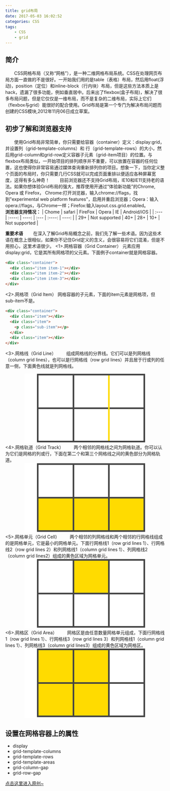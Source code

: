 ```yaml
---
title: grid布局
date: 2017-05-03 16:02:52
categories: CSS
tags:
    - CSS
    - grid
---
```

## 简介
&emsp;&emsp;CSS网格布局（又称“网格”），是一种二维网格布局系统。CSS在处理网页布局方面一直做的不是很好。一开始我们用的是table（表格）布局，然后用float(浮动)，position（定位）和inline-block（行内块）布局，但是这些方法本质上是hack，遗漏了很多功能，例如垂直居中。后来出了flexbox(盒子布局)，解决了很多布局问题，但是它仅仅是一维布局，而不是复杂的二维布局，实际上它们（flexbox与grid）能很好的配合使用。Grid布局是第一个专门为解决布局问题而创建的CSS模块,2012年11月06日成立草案。
<!--more-->

## 初步了解和浏览器支持
&emsp;&emsp;使用Grid布局非常简单，你只需要给容器（container）定义：display:grid，并设置列（grid-template-columns）和 行（grid-template-rows）的大小，然后用grid-column和grid-row定义容器子元素（grid-item项目）的位置。与flexbox布局类似，一开始项目的排列顺序并不重要，可以放置在容器的任何位置，这也使得你非常容易通过媒体查询重新排列你的项目。想象一下，当你定义整个页面的布局时，你只需要几行CSS就可以完成页面重排以便适应各种屏幕宽度，这得有多么神奇！
&emsp;&emsp;目前浏览器还不支持Grid布局，IE10和IE11支持老的语法。如果你想体验Grid布局的强大，推荐使用开通过“体验新功能”的Chrome, Opera 或 Firefox， Chrome:打开浏览器，输入chrome://flags，找到"experimental web platform features"，启用并重启浏览器；Opera：输入opera://flags，与Chrome一样；Firefox:输入layout.css.grid.enabled。   
**浏览器支持情况：**
| Chome | safari | FireFox | Opera | IE | Android/iOS |
| :--- | :----: | ----: | :--- | :----: | ----: |
| 29+ | Not supported | 40+ | 28+  | 10+ | Not supported |

**重要术语**
&emsp;&emsp;在深入了解Grid布局概念之前，我们先了解一些术语。因为这些术语在概念上很相似，如果你不记住Grid定义的含义，会很容易将它们混淆，但是不用担心，这里术语很少。
<1>.网格容器（Grid Container）
元素应用display:grid，它是其所有网格项的父元素。下面例子container就是网格容器。
```html
<div class="container">
  <div class="item item-1"></div>
  <div class="item item-2"></div>
  <div class="item item-3"></div>
</div>
```
<2>.网格项（Grid Item）
网格容器的子元素，下面的item元素是网格项，但sub-item不是。
```html
<div class="container">
  <div class="item"></div> 
  <div class="item">
    <p class="sub-item"></p>
  </div>
  <div class="item"></div>
</div>
```
<3>.网格线（Grid Line）
&emsp;&emsp;组成网格线的分界线。它们可以是列网格线（column grid lines），也可以是行网格线（row grid lines）并且居于行或列的任意一侧，下面黄色线就是列网格线。
<div align="center">
    <img src="/images/gridlines.png" alt="grid line" title="grid line">
</div>
<4>.网格轨道（Grid Track）
&emsp;&emsp;两个相邻的网格线之间为网格轨道。你可以认为它们是网格的列或行，下面在第二个和第三个网格线之间的黄色部分为网格轨道。
<div align="center">
    <img src="/images/gridtrack.png" alt="grid track" title="grid track">
</div>
<5>.网格单元（Grid Cell）
&emsp;&emsp;两个相邻的列网格线和两个相邻的行网格线组成的是网格单元，它是最小的网格单元。下面行网格线1（row grid lines 1）、行网格线2（row grid lines 2）和列网格线1（column grid lines 1）、列网格线2（column grid lines2）组成的黄色区域为网格单元。
<div align="center">
    <img src="/images/gridcell.png" alt="grid cell" title="grid cell">
</div>
<6>.网格区（Grid Area）
&emsp;&emsp;网格区是由任意数量网格单元组成，下面行网格线1（row grid lines 1）、行网格线3（row grid lines 3）和列网格线1（column grid lines 1）、列网格线3（column grid lines3）组成的黄色区域为网格区。
<div align="center">
    <img src="/images/gridarea.png" alt="grid area" title="grid area">
</div>

## 设置在网格容器上的属性
+ display
+ grid-template-columns
+ grid-template-rows
+ grid-template-areas
+ grid-column-gap
+ grid-row-gap















[点击这里进入原创~](http://www.jianshu.com/p/d183265a8dad#)
